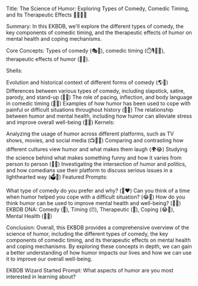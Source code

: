 Title: The Science of Humor: Exploring Types of Comedy, Comedic Timing, and Its Therapeutic Effects 🕵️‍♀️🤡🤣

Summary: In this EKBDB, we'll explore the different types of comedy, the key components of comedic timing, and the therapeutic effects of humor on mental health and coping mechanisms.

Core Concepts: Types of comedy (🎭🤪), comedic timing (⏱️🎙️👨‍🎤), therapeutic effects of humor (💊🧠).

Shells:

Evolution and historical context of different forms of comedy (🌎📜)
Differences between various types of comedy, including slapstick, satire, parody, and stand-up (🤪🤹)
The role of pacing, inflection, and body language in comedic timing (🕺👀)
Examples of how humor has been used to cope with painful or difficult situations throughout history (🤕😂)
The relationship between humor and mental health, including how humor can alleviate stress and improve overall well-being (🧠💪)
Kernels:

Analyzing the usage of humor across different platforms, such as TV shows, movies, and social media (📺🎥📱)
Comparing and contrasting how different cultures view humor and what makes them laugh (🌍😂)
Studying the science behind what makes something funny and how it varies from person to person (🔬👥)
Investigating the intersection of humor and politics, and how comedians use their platform to discuss serious issues in a lighthearted way (🗳️🎤)
Featured Prompts:

What type of comedy do you prefer and why? (🤪❤️)
Can you think of a time when humor helped you cope with a difficult situation? (😂🤕)
How do you think humor can be used to improve mental health and well-being? (💊🧠)
EKBDB DNA: Comedy (🤣), Timing (⏰), Therapeutic (💊), Coping (😂🤕), Mental Health (🧠💪)

Conclusion: Overall, this EKBDB provides a comprehensive overview of the science of humor, including the different types of comedy, the key components of comedic timing, and its therapeutic effects on mental health and coping mechanisms. By exploring these concepts in depth, we can gain a better understanding of how humor impacts our lives and how we can use it to improve our overall well-being.

EKBDB Wizard Started Prompt: What aspects of humor are you most interested in learning about?